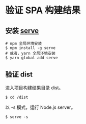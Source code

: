 # 验证 SPA 构建结果

## 安装 [serve](https://www.npmjs.com/package/serve)

```shell
# npm 全局环境安装
$ npm install -g serve
# 或者，yarn 全局环境安装
$ yarn global add serve
```

## 验证 dist

进入项目构建结果目录 dist。

```shell
$ cd /dist
```

以 -s 模式，运行 Node.js server。

```shell
$ serve -s
```
